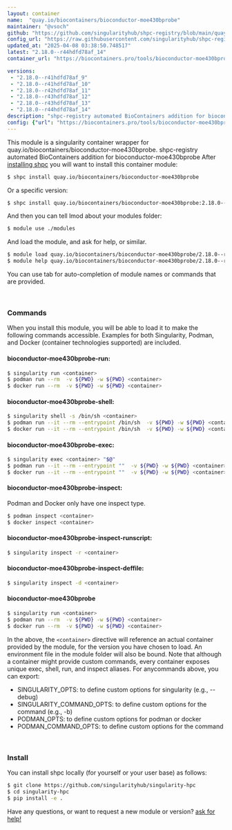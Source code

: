 ```yaml
---
layout: container
name:  "quay.io/biocontainers/bioconductor-moe430bprobe"
maintainer: "@vsoch"
github: "https://github.com/singularityhub/shpc-registry/blob/main/quay.io/biocontainers/bioconductor-moe430bprobe/container.yaml"
config_url: "https://raw.githubusercontent.com/singularityhub/shpc-registry/main/quay.io/biocontainers/bioconductor-moe430bprobe/container.yaml"
updated_at: "2025-04-08 03:38:50.748517"
latest: "2.18.0--r44hdfd78af_14"
container_url: "https://biocontainers.pro/tools/bioconductor-moe430bprobe"

versions:
 - "2.18.0--r41hdfd78af_9"
 - "2.18.0--r41hdfd78af_10"
 - "2.18.0--r42hdfd78af_11"
 - "2.18.0--r43hdfd78af_12"
 - "2.18.0--r43hdfd78af_13"
 - "2.18.0--r44hdfd78af_14"
description: "shpc-registry automated BioContainers addition for bioconductor-moe430bprobe"
config: {"url": "https://biocontainers.pro/tools/bioconductor-moe430bprobe", "maintainer": "@vsoch", "description": "shpc-registry automated BioContainers addition for bioconductor-moe430bprobe", "latest": {"2.18.0--r44hdfd78af_14": "sha256:922219bbd2b8a280997df54d534a04df7a6782b9e32726374238fef6244bcb7b"}, "tags": {"2.18.0--r41hdfd78af_9": "sha256:368324a89f4084a395b4379564af09d03d8ed15503bcf58867dbea276801087e", "2.18.0--r41hdfd78af_10": "sha256:d17efe18feaafa12ab7f394cb00bca6f69784e2a3f2a2e36fe7aa3ccc68cd1f8", "2.18.0--r42hdfd78af_11": "sha256:a73008f52ebc70c74a5c561a41493898a95893415d87d70c6a20e6c66c94e180", "2.18.0--r43hdfd78af_12": "sha256:4e065cf6209ad218a4eb17e065ddbd9afcdd7ee8e31aa1822fca243409df310a", "2.18.0--r43hdfd78af_13": "sha256:fcebb6d4e0eed1de46fc0b5c5c5382a4885543fa63ec0c6b7a736e46f844ebd2", "2.18.0--r44hdfd78af_14": "sha256:922219bbd2b8a280997df54d534a04df7a6782b9e32726374238fef6244bcb7b"}, "docker": "quay.io/biocontainers/bioconductor-moe430bprobe"}
---
```


This module is a singularity container wrapper for quay.io/biocontainers/bioconductor-moe430bprobe.
shpc-registry automated BioContainers addition for bioconductor-moe430bprobe
After [installing shpc](#install) you will want to install this container module:


```bash
$ shpc install quay.io/biocontainers/bioconductor-moe430bprobe
```

Or a specific version:

```bash
$ shpc install quay.io/biocontainers/bioconductor-moe430bprobe:2.18.0--r44hdfd78af_14
```

And then you can tell lmod about your modules folder:

```bash
$ module use ./modules
```

And load the module, and ask for help, or similar.

```bash
$ module load quay.io/biocontainers/bioconductor-moe430bprobe/2.18.0--r44hdfd78af_14
$ module help quay.io/biocontainers/bioconductor-moe430bprobe/2.18.0--r44hdfd78af_14
```

You can use tab for auto-completion of module names or commands that are provided.

<br>

### Commands

When you install this module, you will be able to load it to make the following commands accessible.
Examples for both Singularity, Podman, and Docker (container technologies supported) are included.

#### bioconductor-moe430bprobe-run:

```bash
$ singularity run <container>
$ podman run --rm  -v ${PWD} -w ${PWD} <container>
$ docker run --rm  -v ${PWD} -w ${PWD} <container>
```

#### bioconductor-moe430bprobe-shell:

```bash
$ singularity shell -s /bin/sh <container>
$ podman run --it --rm --entrypoint /bin/sh  -v ${PWD} -w ${PWD} <container>
$ docker run --it --rm --entrypoint /bin/sh  -v ${PWD} -w ${PWD} <container>
```

#### bioconductor-moe430bprobe-exec:

```bash
$ singularity exec <container> "$@"
$ podman run --it --rm --entrypoint ""  -v ${PWD} -w ${PWD} <container> "$@"
$ docker run --it --rm --entrypoint ""  -v ${PWD} -w ${PWD} <container> "$@"
```

#### bioconductor-moe430bprobe-inspect:

Podman and Docker only have one inspect type.

```bash
$ podman inspect <container>
$ docker inspect <container>
```

#### bioconductor-moe430bprobe-inspect-runscript:

```bash
$ singularity inspect -r <container>
```

#### bioconductor-moe430bprobe-inspect-deffile:

```bash
$ singularity inspect -d <container>
```



#### bioconductor-moe430bprobe

```bash
$ singularity run <container>
$ podman run --rm  -v ${PWD} -w ${PWD} <container>
$ docker run --rm  -v ${PWD} -w ${PWD} <container>
```


In the above, the `<container>` directive will reference an actual container provided
by the module, for the version you have chosen to load. An environment file in the
module folder will also be bound. Note that although a container
might provide custom commands, every container exposes unique exec, shell, run, and
inspect aliases. For anycommands above, you can export:

 - SINGULARITY_OPTS: to define custom options for singularity (e.g., --debug)
 - SINGULARITY_COMMAND_OPTS: to define custom options for the command (e.g., -b)
 - PODMAN_OPTS: to define custom options for podman or docker
 - PODMAN_COMMAND_OPTS: to define custom options for the command

<br>

### Install

You can install shpc locally (for yourself or your user base) as follows:

```bash
$ git clone https://github.com/singularityhub/singularity-hpc
$ cd singularity-hpc
$ pip install -e .
```

Have any questions, or want to request a new module or version? [ask for help!](https://github.com/singularityhub/singularity-hpc/issues)